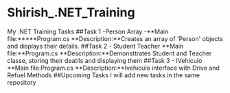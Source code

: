 # Shirish_.NET_Training
My .NET Training Tasks
##Task 1 -Person Array
-**Main file:*****Program.cs
**Description:**Creates an array of 'Person' objects and displays their details.
##Task 2 - Student Teacher
**Main file:**Program.cs
**Description:**Demonsttrates Student and Teacher classe, storing their deatils and displaying them
##Task 3 - IVehiculo
**Main file:Program.cs
**Description:**Ivehiculo interface with Drive and Refuel Methods
##Upcoming Tasks
I will add new tasks in the same repository 

